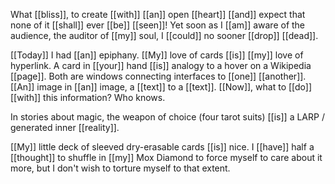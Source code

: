 What [[bliss]], to create [[with]] [[an]] open [[heart]] [[and]] expect that none of it [[shall]] ever [[be]] [[seen]]! Yet soon as I [[am]] aware of the audience, the auditor of [[my]] soul, I [[could]] no sooner [[drop]] [[dead]].

[[Today]] I had [[an]] epiphany. [[My]] love of cards [[is]] [[my]] love of hyperlink. A card in [[your]] hand [[is]] analogy to a hover on a Wikipedia [[page]]. Both are windows connecting interfaces to [[one]] [[another]]. [[An]] image in [[an]] image, a [[text]] to a [[text]]. [[Now]], what to [[do]] [[with]] this information? Who knows.

In stories about magic, the weapon of choice (four tarot suits) [[is]] a LARP / generated inner [[reality]].

[[My]] little deck of sleeved dry-erasable cards [[is]] nice. I [[have]] half a [[thought]] to shuffle in [[my]] Mox Diamond to force myself to care about it more, but I don't wish to torture myself to that extent.